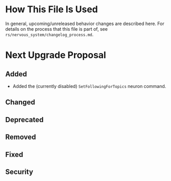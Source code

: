 # How This File Is Used

In general, upcoming/unreleased behavior changes are described here. For details
on the process that this file is part of, see
`rs/nervous_system/changelog_process.md`.


# Next Upgrade Proposal

## Added

* Added the (currently disabled) `SetFollowingForTopics` neuron command.

## Changed

## Deprecated

## Removed

## Fixed

## Security
